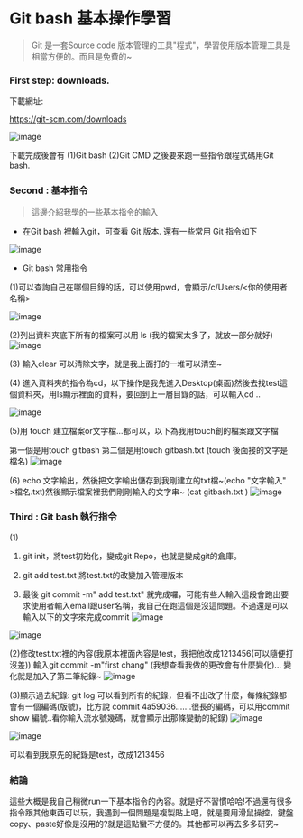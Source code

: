 # Git bash 基本操作學習

> Git 是一套Source code 版本管理的工具"程式"，學習使用版本管理工具是相當方便的。而且是免費的~

### First step: downloads.

下載網址:

https://git-scm.com/downloads

![image](https://user-images.githubusercontent.com/105298432/168477640-f7360187-a184-49ab-93cd-ca1930c33f01.png)


下載完成後會有 (1)Git bash (2)Git CMD 之後要來跑一些指令跟程式碼用Git bash.

### Second : 基本指令

> 這邊介紹我學的一些基本指令的輸入

* 在Git bash 裡輸入git，可查看 Git 版本. 還有一些常用 Git 指令如下

![image](https://user-images.githubusercontent.com/105298432/168477702-2d4263c0-8160-428e-ad64-2b4d8012da48.png)

* Git bash 常用指令

(1)可以查詢自己在哪個目錄的話，可以使用pwd，會顯示/c/Users/<你的使用者名稱>

![image](https://user-images.githubusercontent.com/105298432/168477735-1ff4f172-9f9d-4e01-96dd-853ea81442a1.png)

(2)列出資料夾底下所有的檔案可以用 ls (我的檔案太多了，就放一部分就好)
![image](https://user-images.githubusercontent.com/105298432/168477782-a6709707-6166-4efd-bb1a-1a201e03bb4a.png)

(3) 輸入clear 可以清除文字，就是我上面打的一堆可以清空~

(4) 進入資料夾的指令為cd，以下操作是我先進入Desktop(桌面)然後去找test這個資料夾，用ls顯示裡面的資料，要回到上一層目錄的話，可以輸入cd ..

![image](https://user-images.githubusercontent.com/105298432/168477847-cdf31a02-cfba-476b-b242-ee7e4853cc45.png)

(5)用 touch 建立檔案or文字檔...都可以，以下為我用touch創的檔案跟文字檔

第一個是用touch gitbash 第二個是用touch gitbash.txt  (touch 後面接的文字是檔名)
![image](https://user-images.githubusercontent.com/105298432/168477909-e5c97437-3273-4853-b15a-7c23d553fa64.png)

(6) echo 文字輸出，然後把文字輸出儲存到我剛建立的txt檔~(echo "文字輸入" >檔名.txt)然後顯示檔案裡我們剛剛輸入的文字串~ (cat gitbash.txt )
![image](https://user-images.githubusercontent.com/105298432/168477933-a83a19ff-5ce6-4d33-b4fd-c8d0ce6ea916.png)

### Third : Git bash 執行指令

(1)

1. git init，將test初始化，變成git Repo，也就是變成git的倉庫。

2. git add test.txt 將test.txt的改變加入管理版本

3. 最後 git commit -m" add test.txt" 就完成囉，可能有些人輸入這段會跑出要求使用者輸入email跟user名稱，我自己在跑這個是沒這問題。不過還是可以輸入以下的文字來完成commit
![image](https://user-images.githubusercontent.com/105298432/168477956-ae97a877-0a26-4f52-8e6b-42ab6237ba99.png)

![image](https://user-images.githubusercontent.com/105298432/168477991-ec8c1178-3a6a-48b5-b120-3bbf4771c2c7.png)

(2)修改test.txt裡的內容(我原本裡面內容是test，我把他改成1213456(可以隨便打沒差))
輸入git commit -m"first chang"  (我想查看我做的更改會有什麼變化)...
變化就是加入了第二筆紀錄~
![image](https://user-images.githubusercontent.com/105298432/168478014-edef4b95-4329-445f-ab4f-a74f32b934f3.png)

(3)顯示過去紀錄: git log
可以看到所有的紀錄，但看不出改了什麼，每條紀錄都會有一個編碼(版號)，比方說 commit 4a59036.......很長的編碼，可以用commit show 編號..看你輸入流水號幾碼，就會顯示出那條變動的紀錄)
![image](https://user-images.githubusercontent.com/105298432/168478034-abf6afbe-411e-4049-a3a9-2feb855a9c24.png)

![image](https://user-images.githubusercontent.com/105298432/168478035-bdd4118e-f807-4c53-b6c2-536f82b2601b.png)

可以看到我原先的紀錄是test，改成1213456 

### 結論

這些大概是我自己稍微run一下基本指令的內容。就是好不習慣哈哈!不過還有很多指令跟其他東西可以玩，我遇到一個問題是複製貼上吧，就是要用滑鼠操控，鍵盤copy、paste好像是沒用的?就是這點蠻不方便的。其他都可以再去多多研究~
